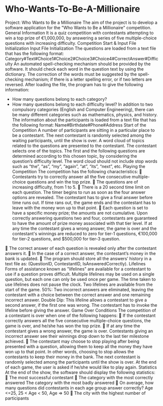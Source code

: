 # Who-Wants-To-Be-A-Millionaire

Project: Who Wants to Be a Millionaire
The aim of the project is to develop a software application for the "Who Wants to Be a Millionaire" competition.
General Information
It is a quiz competition with contestants attempting to win a top prize of €1,000,000, by answering a series of
five multiple-choice questions with increasing difficulty.
Competition Start & Input File Initialization
Input File Initialization
The questions are loaded from a text file that has the following format:
Category#Text#Choice1#Choice2#Choice3#Choice4#CorrectAnswer#Difficulty
An automated spell-checking mechanism should be provided by the software. It should check each word in the
question text by using the dictionary. The correction of the words must be suggested by the spell-checking
mechanism; if there is a letter spelling error, or if two letters are reversed.
After loading the file, the program has to give the following information:
- How many questions belong to each category?
- How many questions belong to each difficulty level?
In addition to two compulsory categories (English and Computer Engineering), there can be many different
categories such as mathematics, physics, and history.
The information about the participants is loaded from a text file that has the following format:
Name#Birthdate#Phone#Address
Start of the Competition
A number of participants are sitting in a particular place to be a contestant. The next contestant is randomly
selected among the waiting participants, until the show is over.
A word cloud of topics related to the questions are presented to the contestant. The contestant selects one of
the topics. The first and the following questions are determined according to this chosen topic, by considering
the question’s difficulty level. The word cloud should not include stop words such as “the”, “as”, “my”, “again”,
“at”, “its”, “next”, etc.
Playing the Competition
The competition has the following characteristics:
 Contestants try to correctly answer all the five consecutive multiple-choice questions and win the top prize.
 The questions are of increasing difficulty, from 1 to 5.
 There is a 20 second time limit on each question. The timer begins to run as soon as the four answer options
are revealed. The contestant has to give a final answer before time runs out. If time rans out, the game ends
and the contestant has to leave with the money won up to that point.
 Each question is set to have a specific money prize; the amounts are not cumulative.
Upon correctly answering questions two and four, contestants are guaranteed to have the amount of prize
money associated with that tier level. If at any time the contestant gives a wrong answer, the game is over
and the contestant's winnings are reduced to zero for tier-1 questions, €100,000 for tier-2 questions, and
$500,000 for tier-3 question.

 The correct answer of each question is revealed only after the contestant answers it.
 In the case of a correct answer, the contestant’s money in the bank is updated.
 The program should store all the answers’ history in a text file as:
(QuestionID, ContestantID, IsAnsweredCorrectly).
Lifelines
Forms of assistance known as "lifelines" are available for a contestant to use if a question proves difficult.
Multiple lifelines may be used on a single question, but each one can only be used once per game. The time
taken to use lifelines does not pause the clock. Two lifelines are available from the start of the game.
50%: Two incorrect answers are eliminated, leaving the contestant with a choice between the correct answer
and one remaining incorrect answer.
Double Dip: This lifeline allows a contestant to give a second answer, if the first one was wrong. The contestant
has to invoke the lifeline before giving the answer.
Game Over Conditions
The competition of a contestant is over when one of the following happens:
 If the contestant correctly answers all the five consecutive multiple-choice questions, the game is over, and
he/she has won the top prize.
 If at any time the contestant gives a wrong answer, the game is over. Contestants giving an incorrect answer
see their winnings drop down to the last tier milestone achieved.
 The contestant may choose to stop playing after being presented with a question, allowing them to keep all
the money they have won up to that point. In other words, choosing to stop allows the contestants to keep
their money in the bank.
The next contestant is randomly selected among the participants until the show is over. At the end of each
game, the user is asked if he/she would like to play again.
Statistics
At the end of the show, the software should display the following statistics:
 The most successful contestant
 The category with the most correctly answered
The category with the most badly answered
 On average, how many questions did contestants in each age group answer correctly?
Age <=25, 25 < Age < 50, Age => 50
 The city with the highest number of participants

